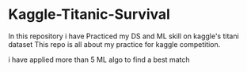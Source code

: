 # Kaggle-Titanic-Survival

In this repository i have Practiced my DS and ML skill on kaggle's titani dataset
This repo is all about my practice for kaggle competition.

i have applied more than 5 ML algo to find a best match
